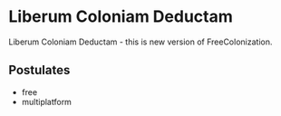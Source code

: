 # Liberum Coloniam Deductam
Liberum Coloniam Deductam - this is new version of FreeColonization.

## Postulates
- free
- multiplatform
